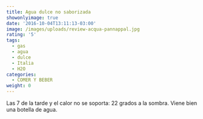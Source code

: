 ```yaml
---
title: Agua dulce no saborizada
showonlyimage: true
date: '2016-10-04T13:11:13-03:00'
image: /images/uploads/review-acqua-pannappal.jpg
rating: '5'
tags:
  - gas
  - agua
  - dulce
  - Italia
  - H2O
categories:
  - COMER Y BEBER
weight: 0
---
```

Las 7 de la tarde y el calor no se soporta: 22 grados a la sombra. Viene bien una botella de agua. 

<!--more—>

La conocía pero no la había probado. Acqua Panna es suave y algo dulce. Sí, dulce, factor que tiene que ver desde la fuente desde donde viene. De su origen.

Es este caso de un manantial en la Toscana, Italia. Buena experiencia. #SOYprueboytecuento
